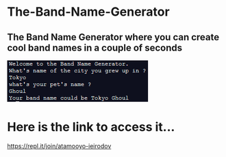 # The-Band-Name-Generator
## The Band Name Generator where you can create cool band names in a couple of seconds


![](images/band_output.PNG)

# Here is the link to access it...
https://repl.it/join/atamooyo-ieirodov
